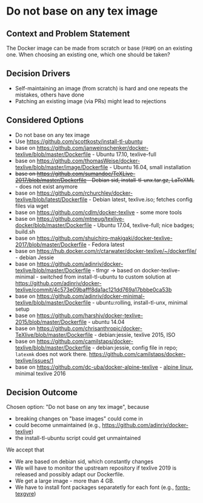 # Do not base on any tex image

## Context and Problem Statement

The Docker image can be made from scratch or base (`FROM`) on an existing one.
When choosing an existing one, which one should be taken?

## Decision Drivers

* Self-maintaining an image (from scratch) is hard and one repeats the mistakes, others have done
* Patching an existing image (via PRs) might lead to rejections

## Considered Options

* Do not base on any tex image
* Use <https://github.com/scottkosty/install-tl-ubuntu>
* base on https://github.com/janweinschenker/docker-texlive/blob/master/Dockerfile - Ubuntu 17.10, texlive-full
* base on https://github.com/thomasWeise/docker-texlive/blob/master/image/Dockerfile - Ubuntu 16.04, small installation
* <s>base on https://github.com/sumandoc/TeXLive-2017/blob/master/Dockerfile - Debian sid, install-tl-unx.tar.gz, LaTeXML</s> - does not exist anymore
* base on https://github.com/rchurchley/docker-texlive/blob/latest/Dockerfile - Debian latest, texlive.iso; fetches config files via wget
* base on https://github.com/cdlm/docker-texlive - some more tools
* base on https://github.com/mtneug/texlive-docker/blob/master/Dockerfile - Ubuntu 17.04, texlive-full; nice badges; build.sh
* base on https://github.com/shuichiro-makigaki/docker-texlive-2017/blob/master/Dockerfile - Fedora latest
* base on https://hub.docker.com/r/ctarwater/docker-texlive/~/dockerfile/ - debian Jessie
* base on https://github.com/adinriv/docker-texlive/blob/master/Dockerfile - tlmgr -> based on docker-texlive-minimal - switched from install-tl-ubuntu to custom solution at https://github.com/adinriv/docker-texlive/commit/4c573e09bafff8da1ac121dd769a17bbbe0ca53b
* base on https://github.com/adinriv/docker-minimal-texlive/blob/master/Dockerfile - ubuntu:rolling, install-tl-unx, minimal setup
* base on https://github.com/harshjv/docker-texlive-2015/blob/master/Dockerfile - ubuntu 14.04
* base on https://github.com/chrisanthropic/docker-TeXlive/blob/master/Dockerfile - debian:jessie, texlive 2015, ISO
* base on https://github.com/camilstaps/docker-texlive/blob/master/Dockerfile - debian:jessie, config file in repo; `latexmk` does not work there. https://github.com/camilstaps/docker-texlive/issues/1
* base on https://github.com/dc-uba/docker-alpine-texlive - [alpine linux](https://hub.docker.com/_/alpine/), minimal texlive 2016

## Decision Outcome

Chosen option: "Do not base on any tex image", because

* breaking changes on "base images" could come in
* could become unmaintained (e.g., <https://github.com/adinriv/docker-texlive>)
* the install-tl-ubuntu script could get unmaintained

We accept that

* We are based on debian sid, which constantly changes
* We will have to monitor the upstream repository if texlive 2019 is released and possibly adapt our Dockerfile.
* We get a large image - more than 4 GB.
* We have to install font packages separatetly for each font (e.g., [fonts-texgyre](https://packages.debian.org/sid/fonts/fonts-texgyre))
